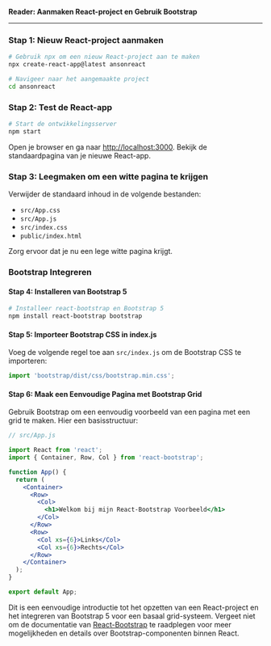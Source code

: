 **Reader: Aanmaken React-project en Gebruik Bootstrap**

---

### Stap 1: Nieuw React-project aanmaken
```bash
# Gebruik npx om een nieuw React-project aan te maken
npx create-react-app@latest ansonreact

# Navigeer naar het aangemaakte project
cd ansonreact
```

### Stap 2: Test de React-app
```bash
# Start de ontwikkelingsserver
npm start
```
Open je browser en ga naar [http://localhost:3000](http://localhost:3000). Bekijk de standaardpagina van je nieuwe React-app.

### Stap 3: Leegmaken om een witte pagina te krijgen
Verwijder de standaard inhoud in de volgende bestanden:
- `src/App.css`
- `src/App.js`
- `src/index.css`
- `public/index.html`

Zorg ervoor dat je nu een lege witte pagina krijgt.

### Bootstrap Integreren

#### Stap 4: Installeren van Bootstrap 5
```bash
# Installeer react-bootstrap en Bootstrap 5
npm install react-bootstrap bootstrap
```

#### Stap 5: Importeer Bootstrap CSS in index.js
Voeg de volgende regel toe aan `src/index.js` om de Bootstrap CSS te importeren:
```javascript
import 'bootstrap/dist/css/bootstrap.min.css';
```

#### Stap 6: Maak een Eenvoudige Pagina met Bootstrap Grid
Gebruik Bootstrap om een eenvoudig voorbeeld van een pagina met een grid te maken. Hier een basisstructuur:
```jsx
// src/App.js

import React from 'react';
import { Container, Row, Col } from 'react-bootstrap';

function App() {
  return (
    <Container>
      <Row>
        <Col>
          <h1>Welkom bij mijn React-Bootstrap Voorbeeld</h1>
        </Col>
      </Row>
      <Row>
        <Col xs={6}>Links</Col>
        <Col xs={6}>Rechts</Col>
      </Row>
    </Container>
  );
}

export default App;
```

Dit is een eenvoudige introductie tot het opzetten van een React-project en het integreren van Bootstrap 5 voor een basaal grid-systeem. Vergeet niet om de documentatie van [React-Bootstrap](https://react-bootstrap.github.io/) te raadplegen voor meer mogelijkheden en details over Bootstrap-componenten binnen React.